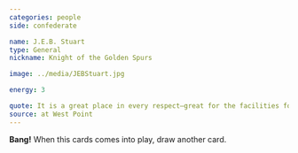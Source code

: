 ```yaml
---
categories: people
side: confederate

name: J.E.B. Stuart
type: General
nickname: Knight of the Golden Spurs

image: ../media/JEBStuart.jpg

energy: 3

quote: It is a great place in every respect—great for the facilities for education—as studying human nature, learning the ways of the world and for straightening the form.
source: at West Point
---
```


**Bang!** When this cards comes into play, draw another card.
